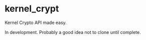 # kernel_crypt
Kernel Crypto API made easy.

In development. Probably a good idea not to clone until complete.
